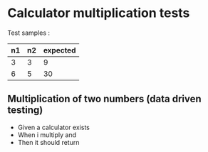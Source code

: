 # Calculator multiplication tests
Test samples :

| n1 | n2 | expected |  
|----|----|----------|  
| 3  | 3  | 9        |
| 6  | 5  | 30       |
  
## Multiplication of two numbers (data driven testing)
 * Given a calculator exists
 * When i multiply <n1> and <n2>
 * Then it should return <expected>